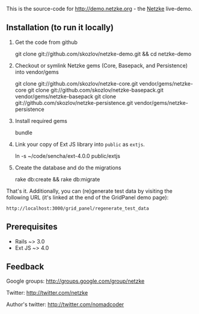 This is the source-code for http://demo.netzke.org - the [Netzke](http://netzke.org) live-demo.

## Installation (to run it locally)

1. Get the code from github

    git clone git://github.com/skozlov/netzke-demo.git && cd netzke-demo

2. Checkout or symlink Netzke gems (Core, Basepack, and Persistence) into vendor/gems

    git clone git://github.com/skozlov/netzke-core.git vendor/gems/netzke-core
    git clone git://github.com/skozlov/netzke-basepack.git vendor/gems/netzke-basepack
    git clone git://github.com/skozlov/netzke-persistence.git vendor/gems/netzke-persistence

3. Install required gems

    bundle

4. Link your copy of Ext JS library into `public` as `extjs`.

    ln -s ~/code/sencha/ext-4.0.0 public/extjs

5. Create the database and do the migrations

    rake db:create && rake db:migrate

That's it. Additionally, you can (re)generate test data by visiting the following URL (it's linked at the end of the GridPanel demo page):

    http://localhost:3000/grid_panel/regenerate_test_data

## Prerequisites

* Rails ~> 3.0
* Ext JS ~> 4.0

## Feedback

Google groups:
http://groups.google.com/group/netzke

Twitter:
http://twitter.com/netzke

Author's twitter:
http://twitter.com/nomadcoder